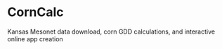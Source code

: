 # CornCalc
Kansas Mesonet data download, corn GDD calculations, and interactive online app creation
